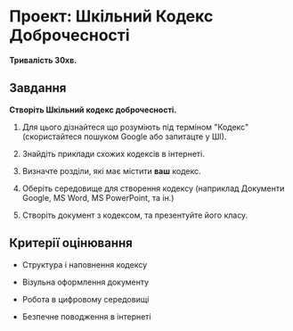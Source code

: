 # Проект: Шкільний Кодекс Доброчесності

__Тривалість 30хв.__

## Завдання

**Створіть Шкільний кодекс доброчесності.**

1. Для цього дізнайтеся що розуміють під терміном "Кодекс" (скористайтеся пошуком Google або запитацте у ШІ).

2. Знайдіть приклади схожих кодексів в інтернеті.

3. Визначте розділи, які має містити **ваш** кодекс.

4. Оберіть середовище для створення кодексу (наприклад Документи Google, MS Word, MS PowerPoint, та ін.)

5. Створіть документ з кодексом, та презентуйте його класу.

## Критерії оцінювання

- Структура і наповнення кодексу

- Візульна оформлення документу

- Робота в цифровому середовищі

- Безпечне поводження в інтернеті
